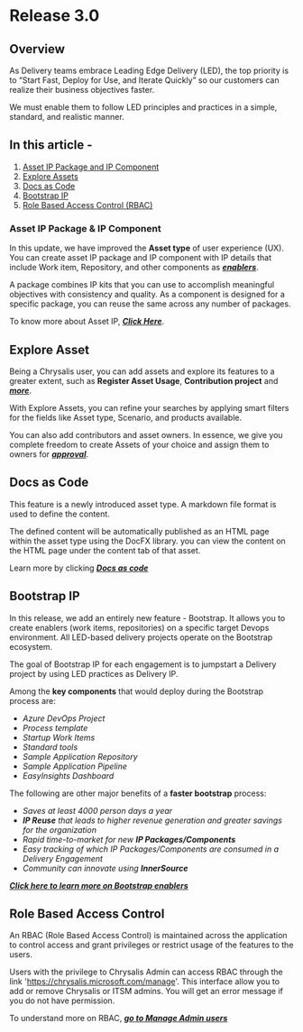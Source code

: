 # Release 3.0

## Overview

As Delivery teams embrace Leading Edge Delivery (LED), the top priority is to “Start Fast, Deploy for Use, and Iterate Quickly” so our customers can realize their business objectives faster. 

We must enable them to follow LED principles and practices in a simple, standard, and realistic manner.

## In this article - 

1. [Asset IP Package and IP Component](#Asset-IP-Package-&-IP-Component)
2. [Explore Assets](#Explore-Asset)
3. [Docs as Code](#Docs-as-Code) 
4. [Bootstrap IP](#Bootstrap-IP)
5. [Role Based Access Control (RBAC)](#Role-Based-Access-Control)

### Asset IP Package & IP Component

In this update, we have improved the **Asset type** of user experience (UX). You can create asset IP package and IP component with IP details that include Work item, Repository, and other components as [**_enablers_**](https://tinyurl.com/8jeeu9mp). 

A package combines IP kits that you can use to accomplish meaningful objectives with consistency and quality. As a component is designed for a specific package, you can reuse the same across any number of packages.

To know more about Asset IP, [**_Click Here_**](https://tinyurl.com/82mfff52).
 
## Explore Asset

Being a Chrysalis user, you can add assets and explore its features to a greater extent, such as **Register Asset Usage**, **Contribution project** and **_[more](https://tinyurl.com/2ua4jwd4)_**.


With Explore Assets, you can refine your searches by applying smart filters for the fields like Asset type, Scenario, and products available.


You can also add contributors and asset owners. In essence, we give you complete freedom to create Assets of your choice and assign them to owners for [_**approval**_](https://dev.azure.com/servicescode/Chrysalis/_wiki/wikis/ChrysalisV3-Help/20017/Package-Approval).

## Docs as Code
 
This feature is a newly introduced asset type. A markdown file format is used to define the content.


The defined content will be automatically published as an HTML page within the asset type using the DocFX library. you can view the content on the HTML page under the content tab of that asset.

Learn more by clicking [**_Docs as code_**](https://tinyurl.com/mrktd8e5)

## Bootstrap IP

In this release, we add an entirely new feature - Bootstrap. It allows you to create enablers (work items, repositories) on a specific target Devops environment. All LED-based delivery projects operate on the Bootstrap ecosystem. 

The goal of Bootstrap IP for each engagement is to jumpstart a Delivery project by using LED practices as Delivery IP.

Among the **key components** that would deploy during the Bootstrap process are:

- _Azure DevOps Project_<br>
- _Process template_<br>
- _Startup Work Items_<br>
- _Standard tools_<br>
- _Sample Application Repository_<br>
- _Sample Application Pipeline_<br>
- _EasyInsights Dashboard_<br>

The following are other major benefits of a **faster bootstrap** process:

- _Saves at least 4000 person days a year_
- _**IP Reuse** that leads to higher revenue generation and greater savings for the organization_
- _Rapid time-to-market for new **IP Packages/Components**_
- _Easy tracking of which IP Packages/Components are consumed in a Delivery Engagement_
- _Community can innovate using **InnerSource**_

[_**Click here to learn more on Bootstrap enablers**_](https://tinyurl.com/esfvfuxx) 

## Role Based Access Control

An RBAC (Role Based Access Control) is maintained across the application to control access and grant privileges or restrict usage of the features to the users.

Users with the privilege to Chrysalis Admin can access RBAC through the link 'https://chrysalis.microsoft.com/manage'. This interface allow you to add or remove Chrysalis or ITSM admins. You will get an error message if you do not have permission.

To understand more on RBAC, [_**go to Manage Admin users**_](https://tinyurl.com/54nc5v9t)

